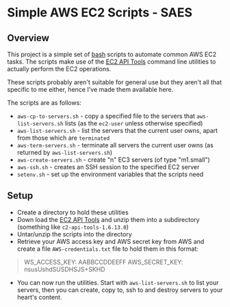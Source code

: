 Simple AWS EC2 Scripts - SAES
=============================

Overview
--------
This project is a simple set of [bash](http://linux.die.net/man/1/bash) scripts to automate common AWS EC2 tasks.  The scripts make use of the 
[EC2 API Tools](https://aws.amazon.com/developertools/351) command line utilities to actually perform the EC2 operations.

These scripts probably aren't suitable for general use but they aren't all that specific to me either, hence I've made them available here.

The scripts are as follows:

* `aws-cp-to-servers.sh` - copy a specified file to the servers that `aws-list-servers.sh` lists (as the `ec2-user` unless otherwise specified)
* `aws-list-servers.sh` - list the servers that the current user owns, apart from those which are `terminated`
* `aws-term-servers.sh` - terminate all servers the current user owns (as returned by `aws-list-servers.sh`)
* `aws-create-servers.sh` - create "n" EC3 servers (of type "m1.small")
* `aws-ssh.sh` - creates an SSH session to the specified EC2 server
* `setenv.sh` - set up the environment variables that the scripts need

Setup
-----

* Create a directory to hold these utilities
* Down load the [EC2 API Tools](https://aws.amazon.com/developertools/351) and unzip them into a subdirectory (something like `c2-api-tools-1.6.13.0`)
* Untar/unzip the scripts into the directory
* Retrieve your AWS access key and AWS secret key from AWS and create a file `AWS-credentials.txt` file to hold them in this format:
> WS_ACCESS_KEY: AABBCCDDEEFF
> AWS_SECRET_KEY: nsusUshdSUSDHSJS+SKHD
* You can now run the utilities.  Start with `aws-list-servers.sh` to list your servers, then you can create, copy to, ssh to and destroy servers to your heart's content.



